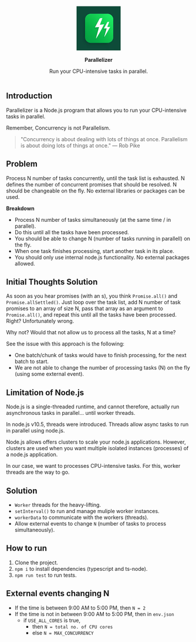 <div align="center">
	<br>
  <p><a href="https://github.com/omarqazidev/parallelizer"><img src="logo.png" width="120" alt="Parallelizer" /></a></p>
  <p><b>Parallelizer</b></p>
  Run your CPU-intensive tasks in parallel.
	<br>
	<br>
</div>

## Introduction
Parallelizer is a Node.js program that allows you to run your CPU-intensive tasks in parallel.

Remember, Concurrency is not Parallelism. 

> "Concurrency is about dealing with lots of things at once. Parallelism is about doing lots of things at once." — Rob Pike

## Problem
Process N number of tasks concurrently, until the task list
is exhausted. N defines the number of concurrent promises that should be resolved. N
should be changeable on the fly. No external libraries or packages can be used.

**Breakdown**
- Process N number of tasks simultaneously (at the same time / in parallel).
- Do this until all the tasks have been processed.
- You should be able to change N (number of tasks running in parallell) on the fly.
- When one task finishes processing, start another task in its place.
- You should only use internal node.js functionality. No external packages allowed.

## Initial Thoughts Solution
As soon as you hear promises (with an s), you think `Promise.all()` and `Promise.allSettled()`. Just loop over the task list, add N number of task promises to an array of size N, pass that array as an argument to `Promise.all()`, and repeat this until all the tasks have been processed. Right? Unfortunately wrong. 

Why not? Would that not allow us to process all the tasks, N at a time?

See the issue with this approach is the following:

- One batch/chunk of tasks would have to finish processing, for the next batch to start.
- We are not able to change the number of processing tasks (N) on the fly (using some external event).

## Limitation of Node.js
Node.js is a single-threaded runtime, and cannot therefore, actually run asynchronous tasks in parallel... until worker threads.

In node.js v10.5, threads were introduced. Threads allow async tasks to run in parallel using node.js.

Node.js allows offers clusters to scale your node.js applications. However, clusters are used when you want multiple isolated instances (processes) of a node.js application.

In our case, we want to processes CPU-intensive tasks. For this, worker threads are the way to go.

## Solution
- `Worker` threads for the heavy-lifting.
- `setInterval()` to run and manage muliple worker instances.
- `workerData` to communicate with the workers (threads).
- Allow external events to change `N` (number of tasks to process simultaneously).

## How to run
1. Clone the project.
2. `npm i` to install dependencies (typescript and ts-node).
3. `npm run test` to run tests.

## External events changing N
- If the time is between 9:00 AM to 5:00 PM, then `N = 2`
- If the time is not in between 9:00 AM to 5:00 PM, then in `env.json`
  - if `USE_ALL_CORES` is true, 
    - then `N = total no. of CPU cores`
    - else `N = MAX_CONCURRENCY`
